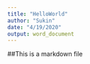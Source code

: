 ```yaml
---
title: "HelloWorld"
author: "Sukin"
date: "4/19/2020"
output: word_document
---
```




##This is a markdown file